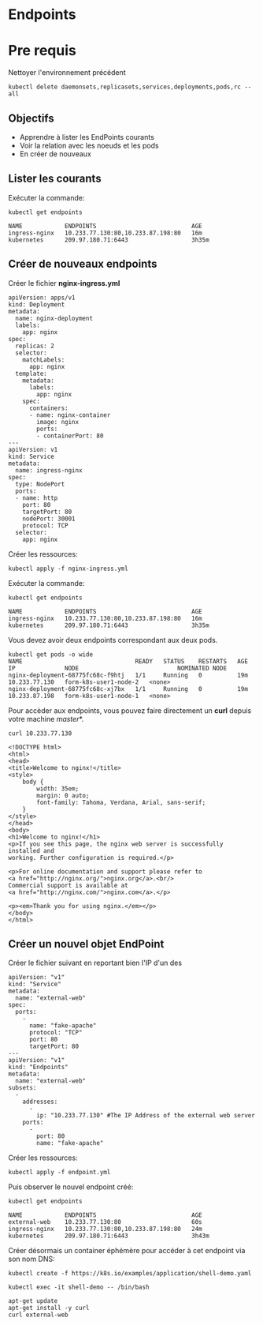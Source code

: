 # Endpoints

# Pre requis

Nettoyer l'environnement précédent
```
kubectl delete daemonsets,replicasets,services,deployments,pods,rc --all
```

## Objectifs

* Apprendre à lister les EndPoints courants
* Voir la relation avec les noeuds et les pods
* En créer de nouveaux

## Lister les courants

Exécuter la commande:

```
kubectl get endpoints

NAME            ENDPOINTS                           AGE
ingress-nginx   10.233.77.130:80,10.233.87.198:80   16m
kubernetes      209.97.180.71:6443                  3h35m
```

## Créer de nouveaux endpoints

Créer le fichier **nginx-ingress.yml**

```
apiVersion: apps/v1
kind: Deployment
metadata:
  name: nginx-deployment
  labels:
    app: nginx
spec:
  replicas: 2
  selector:
    matchLabels:
      app: nginx
  template:
    metadata:
      labels:
        app: nginx
    spec:
      containers:
      - name: nginx-container
        image: nginx
        ports:
        - containerPort: 80
---
apiVersion: v1
kind: Service
metadata:
  name: ingress-nginx
spec:
  type: NodePort
  ports:
  - name: http
    port: 80
    targetPort: 80
    nodePort: 30001
    protocol: TCP
  selector:
    app: nginx
```

Créer les ressources:
```
kubectl apply -f nginx-ingress.yml
```

Exécuter la commande:

```
kubectl get endpoints

NAME            ENDPOINTS                           AGE
ingress-nginx   10.233.77.130:80,10.233.87.198:80   16m
kubernetes      209.97.180.71:6443                  3h35m
```

Vous devez avoir deux endpoints correspondant aux deux pods.

```
kubectl get pods -o wide
NAME                                READY   STATUS    RESTARTS   AGE   IP              NODE                            NOMINATED NODE
nginx-deployment-68775fc68c-f9htj   1/1     Running   0          19m   10.233.77.130   form-k8s-user1-node-2   <none>
nginx-deployment-68775fc68c-xj7bx   1/1     Running   0          19m   10.233.87.198   form-k8s-user1-node-1   <none>
```

Pour accèder aux endpoints, vous pouvez faire directement un **curl** depuis votre machine *master**.

```
curl 10.233.77.130

<!DOCTYPE html>
<html>
<head>
<title>Welcome to nginx!</title>
<style>
    body {
        width: 35em;
        margin: 0 auto;
        font-family: Tahoma, Verdana, Arial, sans-serif;
    }
</style>
</head>
<body>
<h1>Welcome to nginx!</h1>
<p>If you see this page, the nginx web server is successfully installed and
working. Further configuration is required.</p>

<p>For online documentation and support please refer to
<a href="http://nginx.org/">nginx.org</a>.<br/>
Commercial support is available at
<a href="http://nginx.com/">nginx.com</a>.</p>

<p><em>Thank you for using nginx.</em></p>
</body>
</html>
```

## Créer un nouvel objet EndPoint

Créer le fichier suivant en reportant bien l'IP d'un des

```
apiVersion: "v1"
kind: "Service"
metadata:
  name: "external-web"
spec:
  ports:
    -
      name: "fake-apache"
      protocol: "TCP"
      port: 80
      targetPort: 80
---
apiVersion: "v1"
kind: "Endpoints"
metadata:
  name: "external-web"
subsets:
  -
    addresses:
      -
        ip: "10.233.77.130" #The IP Address of the external web server
    ports:
      -
        port: 80
        name: "fake-apache"
```        

Créer les ressources:

```
kubectl apply -f endpoint.yml
```

Puis observer le nouvel endpoint créé:

```
kubectl get endpoints

NAME            ENDPOINTS                           AGE
external-web    10.233.77.130:80                    60s
ingress-nginx   10.233.77.130:80,10.233.87.198:80   24m
kubernetes      209.97.180.71:6443                  3h43m
```

Créer désormais un container éphémère pour accéder à cet endpoint via son nom DNS:

```
kubectl create -f https://k8s.io/examples/application/shell-demo.yaml

kubectl exec -it shell-demo -- /bin/bash

apt-get update
apt-get install -y curl
curl external-web
```

